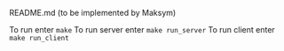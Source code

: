 README.md (to be implemented by Maksym)

To run enter `make`
To run server enter `make run_server`
To run client enter `make run_client`
